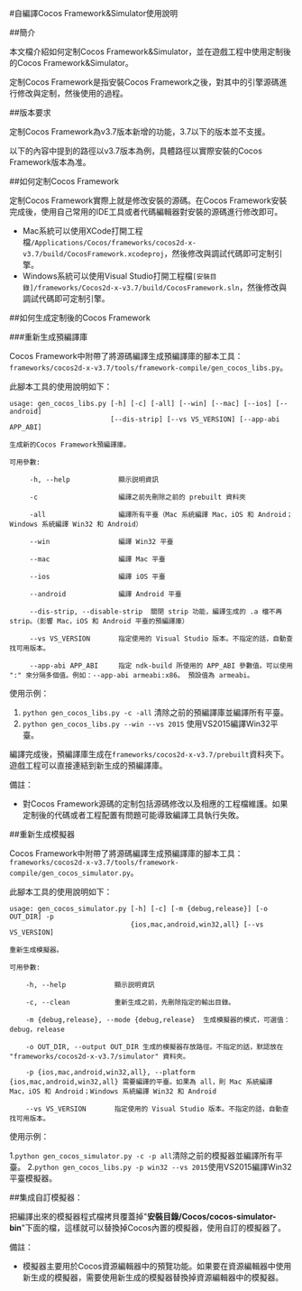 #自編譯Cocos Framework&Simulator使用說明


##簡介

本文檔介紹如何定制Cocos Framework&Simulator，並在遊戲工程中使用定制後的Cocos Framework&Simulator。

定制Cocos Framework是指安裝Cocos Framework之後，對其中的引擎源碼進行修改與定制，然後使用的過程。

##版本要求

定制Cocos Framework為v3.7版本新增的功能，3.7以下的版本並不支援。

以下的內容中提到的路徑以v3.7版本為例，具體路徑以實際安裝的Cocos Framework版本為准。

##如何定制Cocos Framework

定制Cocos Framework實際上就是修改安裝的源碼。在Cocos Framework安裝完成後，使用自己常用的IDE工具或者代碼編輯器對安裝的源碼進行修改即可。

* Mac系統可以使用XCode打開工程檔`/Applications/Cocos/frameworks/cocos2d-x-v3.7/build/CocosFramework.xcodeproj`，然後修改與調試代碼即可定制引擎。
* Windows系統可以使用Visual Studio打開工程檔`[安裝目錄]/frameworks/Cocos2d-x-v3.7/build/CocosFramework.sln`，然後修改與調試代碼即可定制引擎。

##如何生成定制後的Cocos Framework

###重新生成預編譯庫

Cocos Framework中附帶了將源碼編譯生成預編譯庫的腳本工具：`frameworks/cocos2d-x-v3.7/tools/framework-compile/gen_cocos_libs.py`。

此腳本工具的使用說明如下：

```
usage: gen_cocos_libs.py [-h] [-c] [-all] [--win] [--mac] [--ios] [--android]
                         [--dis-strip] [--vs VS_VERSION] [--app-abi APP_ABI]

生成新的Cocos Framework預編譯庫。

可用參數:

     -h, --help            顯示説明資訊

     -c                    編譯之前先刪除之前的 prebuilt 資料夾

     -all                  編譯所有平臺（Mac 系統編譯 Mac，iOS 和 Android；Windows 系統編譯 Win32 和 Android）

     --win                 編譯 Win32 平臺

     --mac                 編譯 Mac 平臺

     --ios                 編譯 iOS 平臺

     --android             編譯 Android 平臺

     --dis-strip, --disable-strip  關閉 strip 功能，編譯生成的 .a 檔不再 strip。（影響 Mac，iOS 和 Android 平臺的預編譯庫）

     --vs VS_VERSION       指定使用的 Visual Studio 版本。不指定的話，自動查找可用版本。

     --app-abi APP_ABI     指定 ndk-build 所使用的 APP_ABI 參數值。可以使用 ":" 來分隔多個值。例如：--app-abi armeabi:x86。 預設值為 armeabi。
```

使用示例：

1. `python gen_cocos_libs.py -c -all` 清除之前的預編譯庫並編譯所有平臺。
2. `python gen_cocos_libs.py --win --vs 2015` 使用VS2015編譯Win32平臺。

編譯完成後，預編譯庫生成在`frameworks/cocos2d-x-v3.7/prebuilt`資料夾下。遊戲工程可以直接連結到新生成的預編譯庫。

備註：

* 對Cocos Framework源碼的定制包括源碼修改以及相應的工程檔維護。如果定制後的代碼或者工程配置有問題可能導致編譯工具執行失敗。


##重新生成模擬器


Cocos Framework中附帶了將源碼編譯生成預編譯庫的腳本工具：`frameworks/cocos2d-x-v3.7/tools/framework-compile/gen_cocos_simulator.py`。

此腳本工具的使用說明如下：

```
usage: gen_cocos_simulator.py [-h] [-c] [-m {debug,release}] [-o OUT_DIR] -p
                              {ios,mac,android,win32,all} [--vs VS_VERSION]

重新生成模擬器。

可用參數:

    -h, --help            顯示説明資訊

    -c, --clean           重新生成之前，先刪除指定的輸出目錄。

    -m {debug,release}, --mode {debug,release}  生成模擬器的模式，可選值：debug，release

    -o OUT_DIR, --output OUT_DIR 生成的模擬器存放路徑。不指定的話，默認放在 "frameworks/cocos2d-x-v3.7/simulator" 資料夾。

    -p {ios,mac,android,win32,all}, --platform {ios,mac,android,win32,all} 需要編譯的平臺。如果為 all，則 Mac 系統編譯 Mac，iOS 和 Android；Windows 系統編譯 Win32 和 Android

    --vs VS_VERSION       指定使用的 Visual Studio 版本。不指定的話，自動查找可用版本。
```

使用示例：

1.`python gen_cocos_simulator.py -c -p all`清除之前的模擬器並編譯所有平臺。
2.`python gen_cocos_libs.py -p win32 --vs 2015`使用VS2015編譯Win32平臺模擬器。

##集成自訂模擬器：


把編譯出來的模擬器程式檔拷貝覆蓋掉"**安裝目錄/Cocos/cocos-simulator-bin**"下面的檔，這樣就可以替換掉Cocos內置的模擬器，使用自訂的模擬器了。

備註：

* 模擬器主要用於Cocos資源編輯器中的預覽功能。如果要在資源編輯器中使用新生成的模擬器，需要使用新生成的模擬器替換掉資源編輯器中的模擬器。

